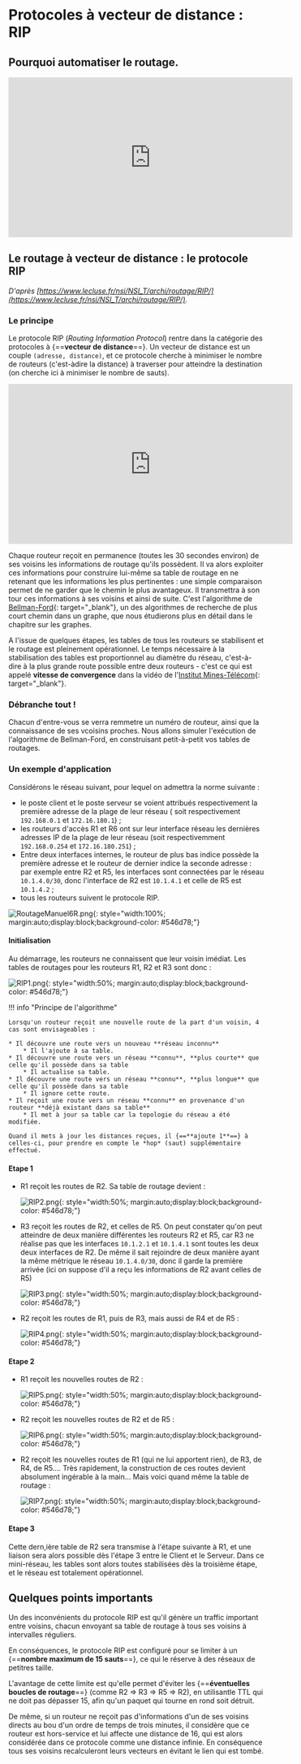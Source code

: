 # Protocoles à vecteur de distance : RIP

## Pourquoi automatiser le routage.

<iframe width="560" height="315" src="https://www.youtube.com/embed/sT9-IcbjqzI" title="YouTube video player" frameborder="0" allow="accelerometer; autoplay; clipboard-write; encrypted-media; gyroscope; picture-in-picture" allowfullscreen></iframe>

## Le routage à vecteur de distance : le protocole RIP

*D'après [https://www.lecluse.fr/nsi/NSI_T/archi/routage/RIP/](https://www.lecluse.fr/nsi/NSI_T/archi/routage/RIP/).*

### Le principe

Le protocole RIP (*Routing Information Protocol*) rentre dans la catégorie des protocoles à {==**vecteur de distance**==}. Un vecteur de distance est un couple `(adresse, distance)`, et ce protocole cherche à minimiser le nombre de routeurs (c'est-àdire la distance) à traverser pour atteindre la destination (on cherche ici à minimiser le nombre de sauts).

<iframe width="560" height="315" src="https://www.youtube.com/embed/kzablGaqUXM" title="YouTube video player" frameborder="0" allow="accelerometer; autoplay; clipboard-write; encrypted-media; gyroscope; picture-in-picture" allowfullscreen></iframe>

Chaque routeur reçoit en permanence (toutes les 30 secondes environ) de ses voisins les informations de routage qu'ils possèdent. Il va alors exploiter ces informations pour construire lui-même sa table de routage en ne retenant que les informations les plus pertinentes : une simple comparaison permet de ne garder que le chemin le plus avantageux. Il transmettra à son tour ces informations à ses voisins et ainsi de suite. C'est l'algorithme de [Bellman-Ford](https://fr.wikipedia.org/wiki/Algorithme_de_Bellman-Ford){: target="_blank"}, un des algorithmes de recherche de plus court chemin dans un graphe, que nous étudierons plus en détail dans le chapitre sur les graphes.

A l'issue de quelques étapes, les tables de tous les routeurs se stabilisent et le routage est pleinement opérationnel. Le temps nécessaire à la stabilisation des tables est proportionnel au diamètre du réseau, c'est-à-dire à la plus grande route possible entre deux routeurs - c'est ce qui est appelé **vitesse de convergence** dans la vidéo de l'[Institut Mines-Télécom](https://www.imt.fr/admissibles/?utm_source=google&utm_medium=cpc&utm_campaign=terminales_22&gclid=CjwKCAiAsNKQBhAPEiwAB-I5zTNjtBIyeW7Vbmmm29O3Vlap964Uk3PZ7QykzymnIFS2IOB0196U8hoCBDMQAvD_BwE){: target="_blank"}.

### Débranche tout !

Chacun d'entre-vous se verra remmetre un numéro de routeur, ainsi que la connaissance de ses vcoisins proches. Nous allons simuler l'exécution de l'algorithme de Bellman-Ford, en construisant petit-à-petit vos tables de routages.


### Un exemple d'application

Considérons le réseau suivant, pour lequel on admettra la norme suivante :

* le poste client et le poste serveur se voient attribués respectivement la première adresse de la plage de leur réseau ( soit respectivement `192.168.0.1` et `172.16.180.1`) ;
* les routeurs d'accès R1 et R6 ont sur leur interface réseau les dernières adresses IP de la plage de leur réseau (soit respectivemment `192.168.0.254` et `172.16.180.251`) ;
* Entre deux interfaces internes, le routeur de plus bas indice possède la première adresse et le routeur de dernier indice la seconde adresse : par exemple entre R2 et R5, les interfaces sont connectées par le réseau `10.1.4.0/30`, donc l'interface de R2 est `10.1.4.1` et celle de R5 est `10.1.4.2` ;
* tous les routeurs suivent le protocole RIP.

![RoutageManuel6R.png](RoutageManuel6R.png){: style="width:100%; margin:auto;display:block;background-color: #546d78;"}


#### Initialisation 

Au démarrage, les routeurs ne connaissent que leur voisin imédiat. Les tables de routages pour les routeurs R1, R2 et R3 sont donc :

![RIP1.png](RIP1.png){: style="width:50%; margin:auto;display:block;background-color: #546d78;"}

!!! info "Principe de l'algorithme"

	Lorsqu'un routeur reçoit une nouvelle route de la part d'un voisin, 4 cas sont envisageables :

	* Il découvre une route vers un nouveau **réseau inconnu**
		* Il l'ajoute à sa table.
	* Il découvre une route vers un réseau **connu**, **plus courte** que celle qu'il possède dans sa table
		* Il actualise sa table.
	* Il découvre une route vers un réseau **connu**, **plus longue** que celle qu'il possède dans sa table
		* Il ignore cette route.
	* Il reçoit une route vers un réseau **connu** en provenance d'un routeur **déjà existant dans sa table**
		* Il met à jour sa table car la topologie du réseau a été modifiée.
	
	Quand il mets à jour les distances reçues, il {==**ajoute 1**==} à celles-ci, pour prendre en compte le *hop* (saut) supplémentaire effectué.
	
#### Etape 1

* R1 reçoit les routes de R2. Sa table de routage devient :

	![RIP2.png](RIP2.png){: style="width:50%; margin:auto;display:block;background-color: #546d78;"}
	
* R3 reçoit les routes de R2, et celles de R5. On peut constater qu'on peut atteindre de deux manière différentes les routeurs R2 et R5, car R3 ne réalise pas que les interfaces `10.1.2.1` et `10.1.4.1` sont toutes les deux deux interfaces de R2. De même il sait rejoindre de deux manière ayant la même métrique le réseau `10.1.4.0/30`, donc il garde la première arrivée (ici on suppose d'il a reçu les informations de R2 avant celles de R5)

	![RIP3.png](RIP3.png){: style="width:50%; margin:auto;display:block;background-color: #546d78;"}

* R2 reçoit les routes de R1, puis de R3, mais aussi de R4 et de R5 :

	![RIP4.png](RIP4.png){: style="width:50%; margin:auto;display:block;background-color: #546d78;"}
	

	
#### Etape 2

* R1 reçoit les nouvelles routes de R2 :

	![RIP5.png](RIP5.png){: style="width:50%; margin:auto;display:block;background-color: #546d78;"}
	
* R2 reçoit les nouvelles routes de R2 et de R5 :

	![RIP6.png](RIP6.png){: style="width:50%; margin:auto;display:block;background-color: #546d78;"}
	
* R2 reçoit les nouvelles routes de R1 (qui ne lui apportent rien), de R3, de R4, de R5.... Très rapidement, la construction de ces routes devient absolument ingérable à la main... Mais voici quand même la table de routage :

	![RIP7.png](RIP7.png){: style="width:50%; margin:auto;display:block;background-color: #546d78;"}

#### Etape 3

Cette dern,ière table de R2 sera transmise à l'étape suivante à R1, et une liaison sera alors possible dès l'étape 3 entre le Client et le Serveur. Dans ce mini-réseau, les tables sont alors toutes stabilisées dès la troisième étape, et le réseau est totalement opérationnel.


## Quelques points importants

Un des inconvénients du protocole RIP est qu'il génère un traffic important entre voisins, chacun envoyant sa table de routage à tous ses voisins à intervalles réguliers. 	

En conséquences, le protocole RIP est configuré pour se limiter à un {==**nombre maximum de 15 sauts**==}, ce qui le réserve à des réseaux de petitres taille.

L'avantage de cette limite est qu'elle permet  d'éviter les {==**éventuelles boucles de routage**==} (comme R2 => R3 => R5 => R2), en utilisantle TTL qui ne doit pas dépasser 15, afin qu'un paquet qui tourne en rond soit détruit.

De même, si un routeur ne reçoit pas d'informations d'un de ses voisins directs au bou d'un ordre de temps de trois minutes, il considère que ce routeur est hors-service et lui affecte une distance de 16, qui est alors considérée dans ce protocole comme une distance infinie. En conséquence tous ses voisins recalculeront  leurs vecteurs en évitant le lien qui est tombé.



	








